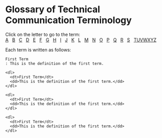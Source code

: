 # Glossary of Technical Communication Terminology

Click on the letter to go to the term:  
[A](https://github.com/Laura-Novich-OBW/glossary/blob/main/Joe-A-D.md) &nbsp; [B](https://github.com/Laura-Novich-OBW/glossary/blob/main/Joe-A-D.md) &nbsp; [C](https://github.com/Laura-Novich-OBW/glossary/blob/main/Joe-A-D.md) &nbsp; [D](https://github.com/Laura-Novich-OBW/glossary/blob/main/Joe-A-D.md) &nbsp; [E](https://github.com/Laura-Novich-OBW/glossary/blob/main/Felice-E-M.md) &nbsp; [F](https://github.com/Laura-Novich-OBW/glossary/blob/main/Felice-E-M.md) &nbsp; [G](https://github.com/Laura-Novich-OBW/glossary/blob/main/Felice-E-M.md) &nbsp; [H](https://github.com/Laura-Novich-OBW/glossary/blob/main/Felice-E-M.md) &nbsp; [I](https://github.com/Laura-Novich-OBW/glossary/blob/main/Felice-E-M.md) &nbsp; [J](https://github.com/Laura-Novich-OBW/glossary/blob/main/Felice-E-M.md) &nbsp; [K](https://github.com/Laura-Novich-OBW/glossary/blob/main/Felice-E-M.md) &nbsp; [L](https://github.com/Laura-Novich-OBW/glossary/blob/main/Felice-E-M.md) &nbsp; [M](https://github.com/Laura-Novich-OBW/glossary/blob/main/Felice-E-M.md) &nbsp; [N](https://github.com/Laura-Novich-OBW/glossary/blob/main/Chana%20O-S.md) &nbsp; [O](https://github.com/Laura-Novich-OBW/glossary/blob/main/Chana%20O-S.md) &nbsp; [P](https://github.com/Laura-Novich-OBW/glossary/blob/main/Chana%20O-S.md) &nbsp; [Q](https://github.com/Laura-Novich-OBW/glossary/blob/main/Chana%20O-S.md) &nbsp; [R](https://github.com/Laura-Novich-OBW/glossary/blob/main/Chana%20O-S.md) &nbsp; [S](https://github.com/Laura-Novich-OBW/glossary/blob/main/Chana%20O-S.md) &nbsp; [T]()[U]()[V]()[W]()[X]()[Y]()[Z]()

Each term is written as follows:


```
First Term
: This is the definition of the first term.

<dl>
  <dt>First Term</dt>
  <dd>This is the definition of the first term.</dd>
</dl>

<dl>
  <dt>First Term</dt>
  <dd>This is the definition of the first term.</dd>
</dl>

<dl>
  <dt>First Term</dt>
  <dd>This is the definition of the first term.</dd>
</dl>
```

